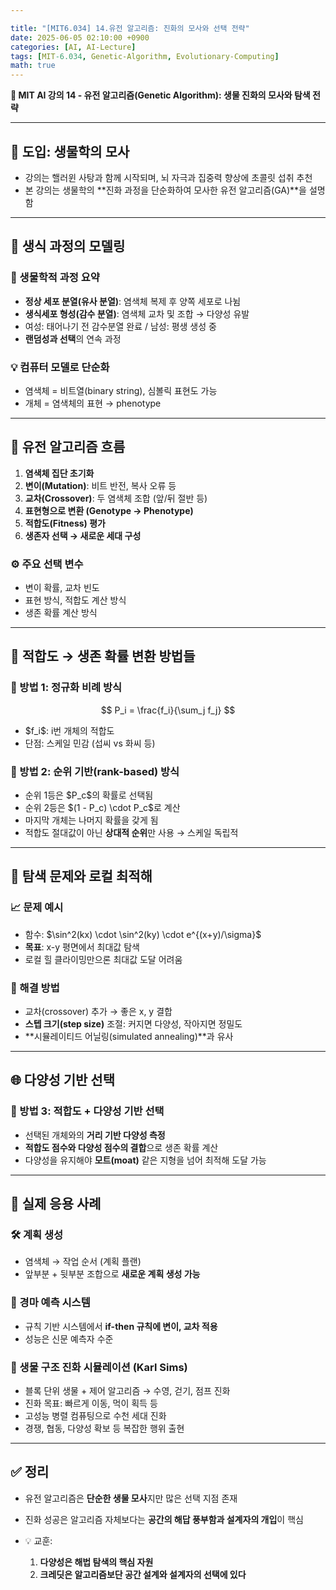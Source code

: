 ```yaml
---

title: "[MIT6.034] 14.유전 알고리즘: 진화의 모사와 선택 전략"
date: 2025-06-05 02:10:00 +0900
categories: [AI, AI-Lecture]
tags: [MIT-6.034, Genetic-Algorithm, Evolutionary-Computing]
math: true
---
```


**🧬 MIT AI 강의 14 - 유전 알고리즘(Genetic Algorithm): 생물 진화의 모사와 탐색 전략**

---

## 🎃 도입: 생물학의 모사

* 강의는 핼러윈 사탕과 함께 시작되며, 뇌 자극과 집중력 향상에 초콜릿 섭취 추천
* 본 강의는 생물학의 \*\*진화 과정을 단순화하여 모사한 유전 알고리즘(GA)\*\*을 설명함

---

## 🧪 생식 과정의 모델링

### 🧬 생물학적 과정 요약

* **정상 세포 분열(유사 분열)**: 염색체 복제 후 양쪽 세포로 나뉨
* **생식세포 형성(감수 분열)**: 염색체 교차 및 조합 → 다양성 유발
* 여성: 태어나기 전 감수분열 완료 / 남성: 평생 생성 중
* **랜덤성과 선택**의 연속 과정

### 💡 컴퓨터 모델로 단순화

* 염색체 = 비트열(binary string), 심볼릭 표현도 가능
* 개체 = 염색체의 표현 → phenotype

---

## 🔁 유전 알고리즘 흐름

1. **염색체 집단 초기화**
2. **변이(Mutation)**: 비트 반전, 복사 오류 등
3. **교차(Crossover)**: 두 염색체 조합 (앞/뒤 절반 등)
4. **표현형으로 변환 (Genotype → Phenotype)**
5. **적합도(Fitness) 평가**
6. **생존자 선택 → 새로운 세대 구성**

### ⚙️ 주요 선택 변수

* 변이 확률, 교차 빈도
* 표현 방식, 적합도 계산 방식
* 생존 확률 계산 방식

---

## 📏 적합도 → 생존 확률 변환 방법들

### 🔢 방법 1: 정규화 비례 방식

$$
P_i = \frac{f_i}{\sum_j f_j}
$$

* \$f\_i\$: i번 개체의 적합도
* 단점: 스케일 민감 (섭씨 vs 화씨 등)

### 🥇 방법 2: 순위 기반(rank-based) 방식

* 순위 1등은 \$P\_c\$의 확률로 선택됨
* 순위 2등은 \$(1 - P\_c) \cdot P\_c\$로 계산
* 마지막 개체는 나머지 확률을 갖게 됨
* 적합도 절대값이 아닌 **상대적 순위**만 사용 → 스케일 독립적

---

## 🌋 탐색 문제와 로컬 최적해

### 📈 문제 예시

* 함수: \$\sin^2(kx) \cdot \sin^2(ky) \cdot e^{(x+y)/\sigma}\$
* **목표**: x-y 평면에서 최대값 탐색
* 로컬 힐 클라이밍만으론 최대값 도달 어려움

### 🧠 해결 방법

* 교차(crossover) 추가 → 좋은 x, y 결합
* **스텝 크기(step size)** 조절: 커지면 다양성, 작아지면 정밀도
* \*\*시뮬레이티드 어닐링(simulated annealing)\*\*과 유사

---

## 🌐 다양성 기반 선택

### 🌱 방법 3: 적합도 + 다양성 기반 선택

* 선택된 개체와의 **거리 기반 다양성 측정**
* **적합도 점수와 다양성 점수의 결합**으로 생존 확률 계산
* 다양성을 유지해야 **모트(moat)** 같은 지형을 넘어 최적해 도달 가능

---

## 🧩 실제 응용 사례

### 🛠 계획 생성

* 염색체 → 작업 순서 (계획 플랜)
* 앞부분 + 뒷부분 조합으로 **새로운 계획 생성 가능**

### 🐎 경마 예측 시스템

* 규칙 기반 시스템에서 **if-then 규칙에 변이, 교차 적용**
* 성능은 신문 예측자 수준

### 🧱 생물 구조 진화 시뮬레이션 (Karl Sims)

* 블록 단위 생물 + 제어 알고리즘 → 수영, 걷기, 점프 진화
* 진화 목표: 빠르게 이동, 먹이 획득 등
* 고성능 병렬 컴퓨팅으로 수천 세대 진화
* 경쟁, 협동, 다양성 확보 등 복잡한 행위 출현

---

## ✅ 정리

* 유전 알고리즘은 **단순한 생물 모사**지만 많은 선택 지점 존재
* 진화 성공은 알고리즘 자체보다는 **공간의 해답 풍부함과 설계자의 개입**이 핵심
* 💡 교훈:

  1. **다양성은 해법 탐색의 핵심 자원**
  2. **크레딧은 알고리즘보단 공간 설계와 설계자의 선택에 있다**
